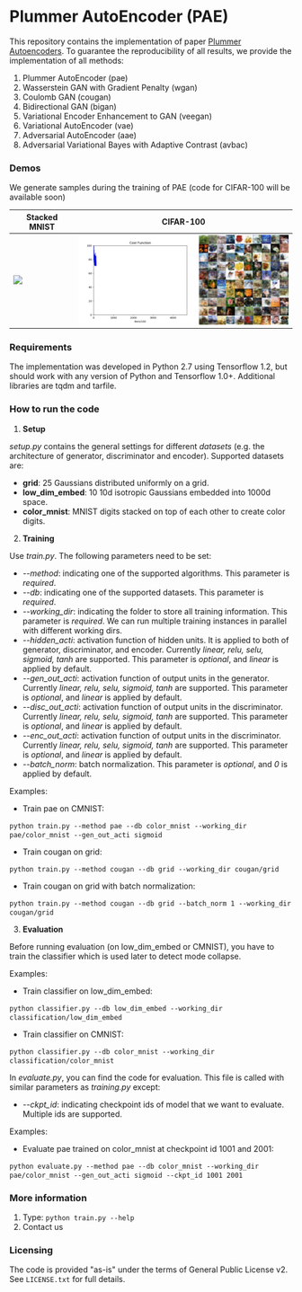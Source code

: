 
# Plummer AutoEncoder (PAE)
This repository contains the implementation of paper [Plummer Autoencoders](https://arxiv.org/abs/1802.03505).
To guarantee the reproducibility of all results, we provide the implementation 
of all methods:

1. Plummer AutoEncoder (pae)
2. Wasserstein GAN with Gradient Penalty (wgan)
3. Coulomb GAN (cougan)
4. Bidirectional GAN (bigan)
5. Variational Encoder Enhancement to GAN (veegan)
6. Variational AutoEncoder (vae)
7. Adversarial AutoEncoder (aae)
8. Adversarial Variational Bayes with Adaptive Contrast (avbac)

### Demos

We generate samples during the training of PAE (code for CIFAR-100 will be available soon)

| Stacked MNIST | CIFAR-100 |
|----|----|
|<img src='animations/cmnist.gif' width=400px>|<img src='animations/cifar.gif' width=400px>



### Requirements

The implementation was developed in Python 2.7 using Tensorflow 1.2, but should work with
any version of Python and Tensorflow 1.0+. Additional libraries are tqdm and tarfile.

### How to run the code

1. **Setup**

*setup.py* contains the general settings for different *datasets* (e.g. the architecture of generator, discriminator and encoder). 
Supported datasets are:

* **grid**: 25 Gaussians distributed uniformly on a grid.
* **low_dim_embed**: 10 10d isotropic Gaussians embedded into 1000d space.
* **color_mnist**: MNIST digits stacked on top of each other to create color digits.

2. **Training**

 Use *train.py*. The following parameters need to be set:

* *--method*: indicating one of the supported algorithms. This parameter is *required*.
* *--db*: indicating one of the supported datasets. This parameter is *required*.
* *--working_dir*: indicating the folder to store all training information. This parameter is *required*. We can run multiple training instances in parallel with different working dirs.
* *--hidden_acti*: activation function of hidden units. It is applied to both of generator, discriminator, and encoder. Currently *linear, relu, selu, sigmoid, tanh* are supported. This parameter is *optional*, and *linear* is applied by default.
* *--gen_out_acti*: activation function of output units in the generator. Currently *linear, relu, selu, sigmoid, tanh* are supported. This parameter is *optional*, and *linear* is applied by default.
* *--disc_out_acti*: activation function of output units in the discriminator. Currently *linear, relu, selu, sigmoid, tanh* are supported. This parameter is *optional*, and *linear* is applied by default.
* *--enc_out_acti*: activation function of output units in the discriminator. Currently *linear, relu, selu, sigmoid, tanh* are supported. This parameter is *optional*, and *linear* is applied by default.
* *--batch_norm*: batch normalization. This parameter is *optional*, and *0* is applied by default.

Examples:

* Train pae on CMNIST:

```
python train.py --method pae --db color_mnist --working_dir pae/color_mnist --gen_out_acti sigmoid
```

* Train cougan on grid:

```
python train.py --method cougan --db grid --working_dir cougan/grid
```

* Train cougan on grid with batch normalization:

```
python train.py --method cougan --db grid --batch_norm 1 --working_dir cougan/grid
```

3. **Evaluation**

Before running evaluation (on low_dim_embed or CMNIST), you have to train the classifier which is used later to detect mode collapse.

Examples:

* Train classifier on low_dim_embed:

```
python classifier.py --db low_dim_embed --working_dir classification/low_dim_embed
```

* Train classifier on CMNIST:

```
python classifier.py --db color_mnist --working_dir classification/color_mnist
```

In *evaluate.py*, you can find the code for evaluation. This file is called with similar parameters as *training.py* except:

* *--ckpt_id*: indicating checkpoint ids of model that we want to evaluate. Multiple ids are supported.

Examples:

* Evaluate pae trained on color_mnist at checkpoint id 1001 and 2001:

```
python evaluate.py --method pae --db color_mnist --working_dir pae/color_mnist --gen_out_acti sigmoid --ckpt_id 1001 2001
```

### More information
1. Type: ```python train.py --help```
2. Contact us

### Licensing

The code is provided "as-is" under the terms of General Public License v2. 
See ```LICENSE.txt``` for full details.